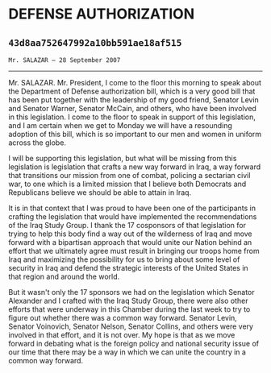 # DEFENSE AUTHORIZATION
## `43d8aa752647992a10bb591ae18af515`
`Mr. SALAZAR — 28 September 2007`

---


Mr. SALAZAR. Mr. President, I come to the floor this morning to speak 
about the Department of Defense authorization bill, which is a very 
good bill that has been put together with the leadership of my good 
friend, Senator Levin and Senator Warner, Senator McCain, and others, 
who have been involved in this legislation. I come to the floor to 
speak in support of this legislation, and I am certain when we get to 
Monday we will have a resounding adoption of this bill, which is so 
important to our men and women in uniform across the globe.

I will be supporting this legislation, but what will be missing from 
this legislation is legislation that crafts a new way forward in Iraq, 
a way forward that transitions our mission from one of combat, policing 
a sectarian civil war, to one which is a limited mission that I believe 
both Democrats and Republicans believe we should be able to attain in 
Iraq.

It is in that context that I was proud to have been one of the 
participants in crafting the legislation that would have implemented 
the recommendations of the Iraq Study Group. I thank the 17 cosponsors 
of that legislation for trying to help this body find a way out of the 
wilderness of Iraq and move forward with a bipartisan approach that 
would unite our Nation behind an effort that we ultimately agree must 
result in bringing our troops home from Iraq and maximizing the 
possibility for us to bring about some level of security in Iraq and 
defend the strategic interests of the United States in that region and 
around the world.

But it wasn't only the 17 sponsors we had on the legislation which 
Senator Alexander and I crafted with the Iraq Study Group, there were 
also other efforts that were underway in this Chamber during the last 
week to try to figure out whether there was a common way forward. 
Senator Levin, Senator Voinovich, Senator Nelson, Senator Collins, and 
others were very involved in that effort, and it is not over. My hope 
is that as we move forward in debating what is the foreign policy and 
national security issue of our time that there may be a way in which we 
can unite the country in a common way forward.